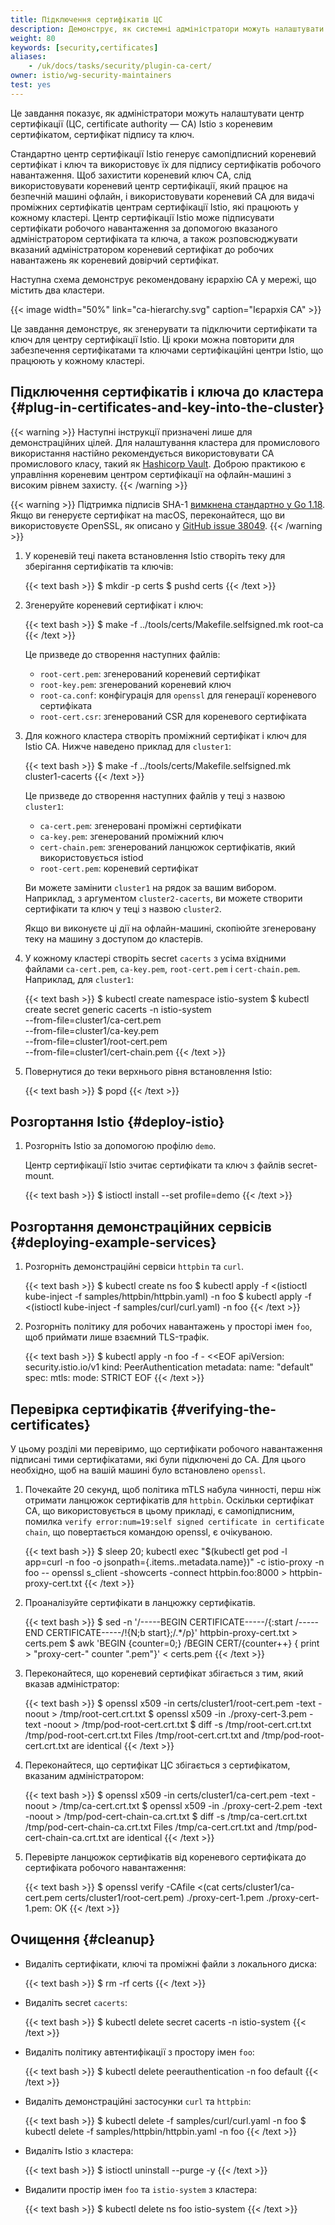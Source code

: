 ```yaml
---
title: Підключення сертифікатів ЦС
description: Демонструє, як системні адміністратори можуть налаштувати центр сертифікації Istio з кореневим сертифікатом, сертифікатом підпису та ключем.
weight: 80
keywords: [security,certificates]
aliases:
    - /uk/docs/tasks/security/plugin-ca-cert/
owner: istio/wg-security-maintainers
test: yes
---
```


Це завдання показує, як адміністратори можуть налаштувати центр сертифікації (ЦС, certificate authority — CA) Istio з кореневим сертифікатом, сертифікат підпису та ключ.

Стандартно центр сертифікації Istio генерує самопідписний кореневий сертифікат і ключ та використовує їх для підпису сертифікатів робочого навантаження. Щоб захистити кореневий ключ CA, слід використовувати кореневий центр сертифікації, який працює на безпечній машині офлайн, і використовувати кореневий CA для видачі проміжних сертифікатів центрам сертифікації Istio, які працюють у кожному кластері. Центр сертифікації Istio може підписувати сертифікати робочого навантаження за допомогою вказаного адміністратором сертифіката та ключа, а також розповсюджувати вказаний адміністратором кореневий сертифікат до робочих навантажень як кореневий довірчий сертифікат.

Наступна схема демонструє рекомендовану ієрархію CA у мережі, що містить два кластери.

{{< image width="50%"
    link="ca-hierarchy.svg"
    caption="Ієрархія CA"
    >}}

Це завдання демонструє, як згенерувати та підключити сертифікати та ключ для центру сертифікації Istio. Ці кроки можна повторити для забезпечення сертифікатами та ключами сертифікаційні центри Istio, що працюють у кожному кластері.

## Підключення сертифікатів і ключа до кластера {#plug-in-certificates-and-key-into-the-cluster}

{{< warning >}}
Наступні інструкції призначені лише для демонстраційних цілей. Для налаштування кластера для промислового використання настійно рекомендується використовувати CA промислового класу, такий як [Hashicorp Vault](https://www.hashicorp.com/products/vault). Доброю практикою є управління кореневим центром сертифікації на офлайн-машині з високим рівнем захисту.
{{< /warning >}}

{{< warning >}}
Підтримка підписів SHA-1 [вимкнена стандартно у Go 1.18](https://github.com/golang/go/issues/41682). Якщо ви генеруєте сертифікат на macOS, переконайтеся, що ви використовуєте OpenSSL, як описано у [GitHub issue 38049](https://github.com/istio/istio/issues/38049).
{{< /warning >}}

1.  У кореневій теці пакета встановлення Istio створіть теку для зберігання сертифікатів та ключів:

    {{< text bash >}}
    $ mkdir -p certs
    $ pushd certs
    {{< /text >}}

2.  Згенеруйте кореневий сертифікат і ключ:

    {{< text bash >}}
    $ make -f ../tools/certs/Makefile.selfsigned.mk root-ca
    {{< /text >}}

    Це призведе до створення наступних файлів:

    * `root-cert.pem`: згенерований кореневий сертифікат
    * `root-key.pem`: згенерований кореневий ключ
    * `root-ca.conf`: конфігурація для `openssl` для генерації кореневого сертифіката
    * `root-cert.csr`: згенерований CSR для кореневого сертифіката

3.  Для кожного кластера створіть проміжний сертифікат і ключ для Istio CA. Нижче наведено приклад для `cluster1`:

    {{< text bash >}}
    $ make -f ../tools/certs/Makefile.selfsigned.mk cluster1-cacerts
    {{< /text >}}

    Це призведе до створення наступних файлів у теці з назвою `cluster1`:

    * `ca-cert.pem`: згенеровані проміжні сертифікати
    * `ca-key.pem`: згенерований проміжний ключ
    * `cert-chain.pem`: згенерований ланцюжок сертифікатів, який використовується istiod
    * `root-cert.pem`: кореневий сертифікат

    Ви можете замінити `cluster1` на рядок за вашим вибором. Наприклад, з аргументом `cluster2-cacerts`, ви можете створити сертифікати та ключ у теці з назвою `cluster2`.

    Якщо ви виконуєте ці дії на офлайн-машині, скопіюйте згенеровану теку на машину з доступом до кластерів.

4.  У кожному кластері створіть secret `cacerts` з усіма вхідними файлами `ca-cert.pem`, `ca-key.pem`, `root-cert.pem` і `cert-chain.pem`. Наприклад, для `cluster1`:

    {{< text bash >}}
    $ kubectl create namespace istio-system
    $ kubectl create secret generic cacerts -n istio-system \
          --from-file=cluster1/ca-cert.pem \
          --from-file=cluster1/ca-key.pem \
          --from-file=cluster1/root-cert.pem \
          --from-file=cluster1/cert-chain.pem
    {{< /text >}}

5.  Повернутися до теки верхнього рівня встановлення Istio:

    {{< text bash >}}
    $ popd
    {{< /text >}}

## Розгортання Istio {#deploy-istio}

1.  Розгорніть Istio за допомогою профілю `demo`.

    Центр сертифікації Istio зчитає сертифікати та ключ з файлів secret-mount.

    {{< text bash >}}
    $ istioctl install --set profile=demo
    {{< /text >}}

## Розгортання демонстраційних сервісів {#deploying-example-services}

1. Розгорніть демонстраційні сервіси `httpbin` та  `curl`.

    {{< text bash >}}
    $ kubectl create ns foo
    $ kubectl apply -f <(istioctl kube-inject -f samples/httpbin/httpbin.yaml) -n foo
    $ kubectl apply -f <(istioctl kube-inject -f samples/curl/curl.yaml) -n foo
    {{< /text >}}

2. Розгорніть політику для робочих навантажень у просторі імен `foo`, щоб приймати лише взаємний TLS-трафік.

    {{< text bash >}}
    $ kubectl apply -n foo -f - <<EOF
    apiVersion: security.istio.io/v1
    kind: PeerAuthentication
    metadata:
      name: "default"
    spec:
      mtls:
        mode: STRICT
    EOF
    {{< /text >}}

## Перевірка сертифікатів {#verifying-the-certificates}

У цьому розділі ми перевіримо, що сертифікати робочого навантаження підписані тими сертифікатами, які були підключені до CA. Для цього необхідно, щоб на вашій машині було встановлено `openssl`.

1.  Почекайте 20 секунд, щоб політика mTLS набула чинності, перш ніж отримати ланцюжок сертифікатів для `httpbin`. Оскільки сертифікат CA, що використовується в цьому прикладі, є самопідписним, помилка `verify error:num=19:self signed certificate in certificate chain`, що повертається командою openssl, є очікуваною.

    {{< text bash >}}
    $ sleep 20; kubectl exec "$(kubectl get pod -l app=curl -n foo -o jsonpath={.items..metadata.name})" -c istio-proxy -n foo -- openssl s_client -showcerts -connect httpbin.foo:8000 > httpbin-proxy-cert.txt
    {{< /text >}}

1.  Проаналізуйте сертифікати в ланцюжку сертифікатів.

    {{< text bash >}}
    $ sed -n '/-----BEGIN CERTIFICATE-----/{:start /-----END CERTIFICATE-----/!{N;b start};/.*/p}' httpbin-proxy-cert.txt > certs.pem
    $ awk 'BEGIN {counter=0;} /BEGIN CERT/{counter++} { print > "proxy-cert-" counter ".pem"}' < certs.pem
    {{< /text >}}

1.  Переконайтеся, що кореневий сертифікат збігається з тим, який вказав адміністратор:

    {{< text bash >}}
    $ openssl x509 -in certs/cluster1/root-cert.pem -text -noout > /tmp/root-cert.crt.txt
    $ openssl x509 -in ./proxy-cert-3.pem -text -noout > /tmp/pod-root-cert.crt.txt
    $ diff -s /tmp/root-cert.crt.txt /tmp/pod-root-cert.crt.txt
    Files /tmp/root-cert.crt.txt and /tmp/pod-root-cert.crt.txt are identical
    {{< /text >}}

1.  Переконайтеся, що сертифікат ЦС збігається з сертифікатом, вказаним адміністратором:

    {{< text bash >}}
    $ openssl x509 -in certs/cluster1/ca-cert.pem -text -noout > /tmp/ca-cert.crt.txt
    $ openssl x509 -in ./proxy-cert-2.pem -text -noout > /tmp/pod-cert-chain-ca.crt.txt
    $ diff -s /tmp/ca-cert.crt.txt /tmp/pod-cert-chain-ca.crt.txt
    Files /tmp/ca-cert.crt.txt and /tmp/pod-cert-chain-ca.crt.txt are identical
    {{< /text >}}

1.  Перевірте ланцюжок сертифікатів від кореневого сертифіката до сертифіката робочого навантаження:

    {{< text bash >}}
    $ openssl verify -CAfile <(cat certs/cluster1/ca-cert.pem certs/cluster1/root-cert.pem) ./proxy-cert-1.pem
    ./proxy-cert-1.pem: OK
    {{< /text >}}

## Очищення {#cleanup}

*   Видаліть сертифікати, ключі та проміжні файли з локального диска:

    {{< text bash >}}
    $ rm -rf certs
    {{< /text >}}

*   Видаліть secret `cacerts`:

    {{< text bash >}}
    $ kubectl delete secret cacerts -n istio-system
    {{< /text >}}

*   Видаліть політику автентифікації з простору імен `foo`:

    {{< text bash >}}
    $ kubectl delete peerauthentication -n foo default
    {{< /text >}}

*   Видаліть демонстраційні застосунки `curl` та `httpbin`:

    {{< text bash >}}
    $ kubectl delete -f samples/curl/curl.yaml -n foo
    $ kubectl delete -f samples/httpbin/httpbin.yaml -n foo
    {{< /text >}}

*   Видаліть Istio з кластера:

    {{< text bash >}}
    $ istioctl uninstall --purge -y
    {{< /text >}}

*   Видалити простір імен `foo` та `istio-system` з кластера:

    {{< text bash >}}
    $ kubectl delete ns foo istio-system
    {{< /text >}}
